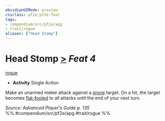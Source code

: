 ```yaml
---
obsidianUIMode: preview
cssclass: pf2e,pf2e-feat
tags:
- compendium/src/pf2e/apg
- trait/rogue
aliases: ["Head Stomp"]
---
```

# Head Stomp  [>](../../Rules/core-rulebook/chapter-9-playing-the-game.md#Actions "Single Action") *Feat 4*  
[rogue](../../Rules/traits/rogue.md)  

- **Activity** Single Action

Make an unarmed melee attack against a [prone](../../Rules/conditions.md#Prone) target. On a hit, the target becomes [flat-footed](../../Rules/conditions.md#Flat-footed) to all attacks until the end of your next turn.

*Source: Advanced Player's Guide p. 135*  
%% #compendium/src/pf2e/apg #trait/rogue %%